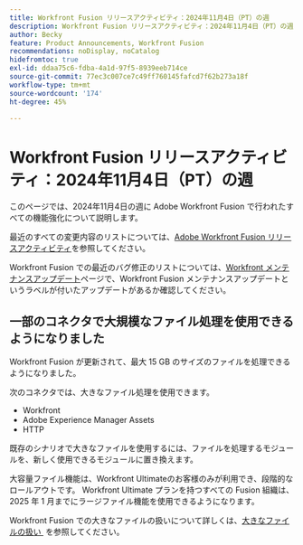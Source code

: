 ```yaml
---
title: Workfront Fusion リリースアクティビティ：2024年11月4日（PT）の週
description: Workfront Fusion リリースアクティビティ：2024年11月4日（PT）の週
author: Becky
feature: Product Announcements, Workfront Fusion
recommendations: noDisplay, noCatalog
hidefromtoc: true
exl-id: ddaa75c6-fdba-4a1d-97f5-8939eeb714ce
source-git-commit: 77ec3c007ce7c49ff760145fafcd7f62b273a18f
workflow-type: tm+mt
source-wordcount: '174'
ht-degree: 45%

---
```


# Workfront Fusion リリースアクティビティ：2024年11月4日（PT）の週

このページでは、2024年11月4日の週に Adobe Workfront Fusion で行われたすべての機能強化について説明します。

最近のすべての変更内容のリストについては、[Adobe Workfront Fusion リリースアクティビティ](/help/workfront-fusion/fusion-product-releases/fusion-release-activity.md)を参照してください。

Workfront Fusion での最近のバグ修正のリストについては、[Workfront メンテナンスアップデート](https://experienceleague.adobe.com/docs/workfront-known-issues/releases/current-updates.html?lang=ja)ページで、Workfront Fusion メンテナンスアップデートというラベルが付いたアップデートがあるか確認してください。

## 一部のコネクタで大規模なファイル処理を使用できるようになりました

Workfront Fusion が更新されて、最大 15 GB のサイズのファイルを処理できるようになりました。

次のコネクタでは、大きなファイル処理を使用できます。

* Workfront
* Adobe Experience Manager Assets
* HTTP

既存のシナリオで大きなファイルを使用するには、ファイルを処理するモジュールを、新しく使用できるモジュールに置き換えます。

大容量ファイル機能は、Workfront Ultimateのお客様のみが利用でき、段階的なロールアウトです。 Workfront Ultimate プランを持つすべての Fusion 組織は、2025 年 1 月までにラージファイル機能を使用できるようになります。

Workfront Fusion での大きなファイルの扱いについて詳しくは、[&#x200B; 大きなファイルの扱い &#x200B;](/help/workfront-fusion/references/scenarios/fusion-large-files.md) を参照してください。
